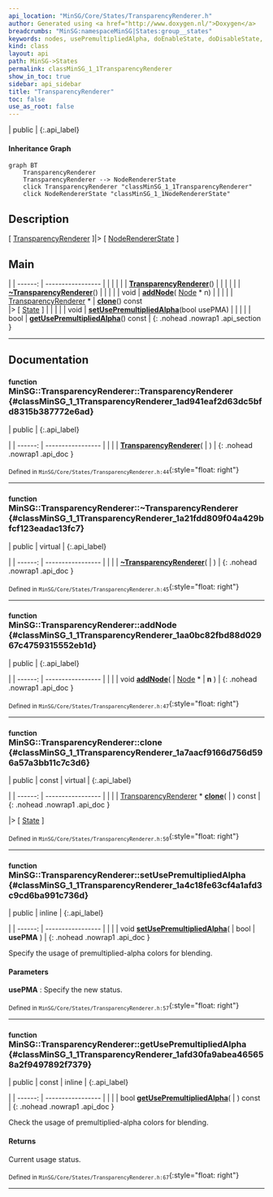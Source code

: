 ```yaml
---
api_location: "MinSG/Core/States/TransparencyRenderer.h"
author: Generated using <a href="http://www.doxygen.nl/">Doxygen</a>
breadcrumbs: "MinSG:namespaceMinSG|States:group__states"
keywords: nodes, usePremultipliedAlpha, doEnableState, doDisableState, displayNode, TransparencyRenderer, TransparencyRenderer, ~TransparencyRenderer, addNode, clone, setUsePremultipliedAlpha, getUsePremultipliedAlpha
kind: class
layout: api
path: MinSG->States
permalink: classMinSG_1_1TransparencyRenderer
show_in_toc: true
sidebar: api_sidebar
title: "TransparencyRenderer"
toc: false
use_as_root: false
---
```


| public |
{:.api_label}

#### Inheritance Graph

```mermaid
graph BT
	TransparencyRenderer
	TransparencyRenderer --> NodeRendererState
	click TransparencyRenderer "classMinSG_1_1TransparencyRenderer"
	click NodeRendererState "classMinSG_1_1NodeRendererState"
```

## Description



[ [TransparencyRenderer](classMinSG_1_1TransparencyRenderer) ]|> [ [NodeRendererState](classMinSG_1_1NodeRendererState) ]



## Main

|
| ------: | ----------------- |
|  | |
|  | **[TransparencyRenderer](#classMinSG_1_1TransparencyRenderer_1ad941eaf2d63dc5bfd8315b387772e6ad)**() |
|  | |
|  | **[~TransparencyRenderer](#classMinSG_1_1TransparencyRenderer_1a21fdd809f04a429bfcf123eadac13fc7)**() |
|  | |
| void | **[addNode](#classMinSG_1_1TransparencyRenderer_1aa0bc82fbd88d02967c4759315552eb1d)**( [Node](classMinSG_1_1Node) * n) |
|  | |
| [TransparencyRenderer](classMinSG_1_1TransparencyRenderer) * | **[clone](#classMinSG_1_1TransparencyRenderer_1a7aacf9166d756d596a57a3bb11c7c3d6)**() const <br/> |> [ [State](classMinSG_1_1State) ] |
|  | |
| void | **[setUsePremultipliedAlpha](#classMinSG_1_1TransparencyRenderer_1a4c18fe63cf4a1afd3c9cd6ba991c736d)**(bool usePMA) |
|  | |
| bool | **[getUsePremultipliedAlpha](#classMinSG_1_1TransparencyRenderer_1afd30fa9abea465658a2f9497892f7379)**() const |
{: .nohead .nowrap1 .api_section }


-------------------------------------------------------------------

## Documentation

### <small>function</small><br/> MinSG::TransparencyRenderer::TransparencyRenderer {#classMinSG_1_1TransparencyRenderer_1ad941eaf2d63dc5bfd8315b387772e6ad}

| public |
{:.api_label}

|
| ------: | ----------------- |
|  |
|  **[TransparencyRenderer](#classMinSG_1_1TransparencyRenderer_1ad941eaf2d63dc5bfd8315b387772e6ad)**( |  ) |
{: .nohead .nowrap1 .api_doc }





<sub>Defined in `MinSG/Core/States/TransparencyRenderer.h:44`</sub>{:style="float: right"}

-------------------------------------------------------------------

### <small>function</small><br/> MinSG::TransparencyRenderer::~TransparencyRenderer {#classMinSG_1_1TransparencyRenderer_1a21fdd809f04a429bfcf123eadac13fc7}

| public | virtual |
{:.api_label}

|
| ------: | ----------------- |
|  |
|  **[~TransparencyRenderer](#classMinSG_1_1TransparencyRenderer_1a21fdd809f04a429bfcf123eadac13fc7)**( |  ) |
{: .nohead .nowrap1 .api_doc }





<sub>Defined in `MinSG/Core/States/TransparencyRenderer.h:45`</sub>{:style="float: right"}

-------------------------------------------------------------------

### <small>function</small><br/> MinSG::TransparencyRenderer::addNode {#classMinSG_1_1TransparencyRenderer_1aa0bc82fbd88d02967c4759315552eb1d}

| public |
{:.api_label}

|
| ------: | ----------------- |
|  |
| void **[addNode](#classMinSG_1_1TransparencyRenderer_1aa0bc82fbd88d02967c4759315552eb1d)**( |  [Node](classMinSG_1_1Node) * | **n** ) |
{: .nohead .nowrap1 .api_doc }





<sub>Defined in `MinSG/Core/States/TransparencyRenderer.h:47`</sub>{:style="float: right"}

-------------------------------------------------------------------

### <small>function</small><br/> MinSG::TransparencyRenderer::clone {#classMinSG_1_1TransparencyRenderer_1a7aacf9166d756d596a57a3bb11c7c3d6}

| public | const | virtual |
{:.api_label}

|
| ------: | ----------------- |
|  |
| [TransparencyRenderer](classMinSG_1_1TransparencyRenderer) * **[clone](#classMinSG_1_1TransparencyRenderer_1a7aacf9166d756d596a57a3bb11c7c3d6)**( |  ) const |
{: .nohead .nowrap1 .api_doc }

|> [ [State](classMinSG_1_1State) ]





<sub>Defined in `MinSG/Core/States/TransparencyRenderer.h:50`</sub>{:style="float: right"}

-------------------------------------------------------------------

### <small>function</small><br/> MinSG::TransparencyRenderer::setUsePremultipliedAlpha {#classMinSG_1_1TransparencyRenderer_1a4c18fe63cf4a1afd3c9cd6ba991c736d}

| public | inline |
{:.api_label}

|
| ------: | ----------------- |
|  |
| void **[setUsePremultipliedAlpha](#classMinSG_1_1TransparencyRenderer_1a4c18fe63cf4a1afd3c9cd6ba991c736d)**( | bool | **usePMA** ) |
{: .nohead .nowrap1 .api_doc }



Specify the usage of premultiplied-alpha colors for blending.


#### Parameters
**usePMA**
:  Specify the new status.







<sub>Defined in `MinSG/Core/States/TransparencyRenderer.h:57`</sub>{:style="float: right"}

-------------------------------------------------------------------

### <small>function</small><br/> MinSG::TransparencyRenderer::getUsePremultipliedAlpha {#classMinSG_1_1TransparencyRenderer_1afd30fa9abea465658a2f9497892f7379}

| public | const | inline |
{:.api_label}

|
| ------: | ----------------- |
|  |
| bool **[getUsePremultipliedAlpha](#classMinSG_1_1TransparencyRenderer_1afd30fa9abea465658a2f9497892f7379)**( |  ) const |
{: .nohead .nowrap1 .api_doc }



Check the usage of premultiplied-alpha colors for blending.


#### Returns
Current usage status.





<sub>Defined in `MinSG/Core/States/TransparencyRenderer.h:67`</sub>{:style="float: right"}

-------------------------------------------------------------------

